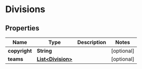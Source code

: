 

# Divisions


## Properties

| Name | Type | Description | Notes |
|------------ | ------------- | ------------- | -------------|
|**copyright** | **String** |  |  [optional] |
|**teams** | [**List&lt;Division&gt;**](Division.md) |  |  [optional] |



